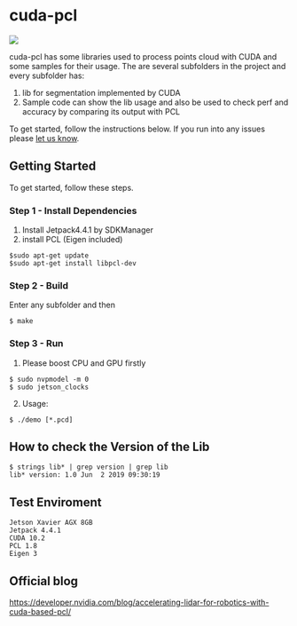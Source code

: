 # cuda-pcl
<a><img src="https://img.shields.io/badge/-Documentation-bright"/></a>

cuda-pcl has some libraries used to process points cloud with CUDA and some samples for their usage.
The are several subfolders in the project and every subfolder has:
1. lib for segmentation implemented by CUDA
2. Sample code can show the lib usage and also be used to check perf
   and accuracy by comparing its output with PCL

To get started, follow the instructions below.  If you run into any issues please [let us know](../../issues).

## Getting Started

To get started, follow these steps.

### Step 1 - Install Dependencies

1. Install Jetpack4.4.1 by SDKManager
2. install PCL (Eigen included)
```
$sudo apt-get update
$sudo apt-get install libpcl-dev
```

### Step 2 - Build
Enter any subfolder and then
```
$ make
```

### Step 3 - Run
1. Please boost CPU and GPU firstly
```
$ sudo nvpmodel -m 0
$ sudo jetson_clocks 
```

2. Usage:
```
$ ./demo [*.pcd]
```

## How to check the Version of the Lib
```
$ strings lib* | grep version | grep lib
lib* version: 1.0 Jun  2 2019 09:30:19
```
## Test Enviroment
```
Jetson Xavier AGX 8GB
Jetpack 4.4.1
CUDA 10.2
PCL 1.8
Eigen 3
```

## Official blog
https://developer.nvidia.com/blog/accelerating-lidar-for-robotics-with-cuda-based-pcl/
